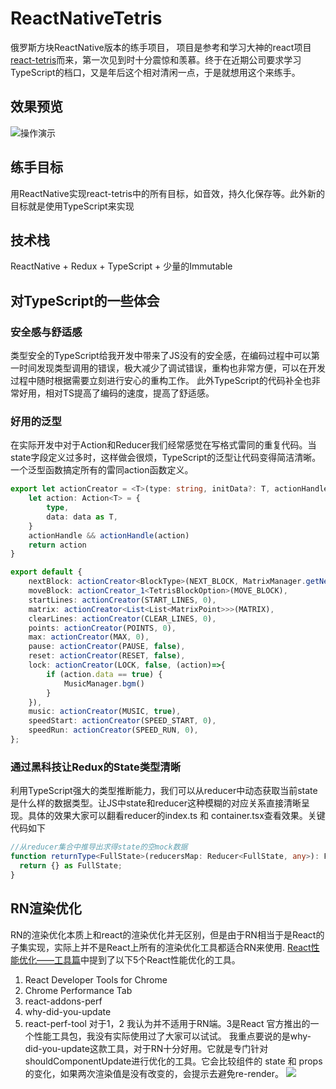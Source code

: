 # ReactNativeTetris
俄罗斯方块ReactNative版本的练手项目，
项目是参考和学习大神的react项目[react-tetris](https://github.com/chvin/react-tetris)而来，第一次见到时十分震惊和羡慕。终于在近期公司要求学习TypeScript的档口，又是年后这个相对清闲一点，于是就想用这个来练手。
## 效果预览
![操作演示]()

## 练手目标
用ReactNative实现react-tetris中的所有目标，如音效，持久化保存等。此外新的目标就是使用TypeScript来实现

## 技术栈
ReactNative + Redux + TypeScript + 少量的Immutable

## 对TypeScript的一些体会
### 安全感与舒适感
类型安全的TypeScript给我开发中带来了JS没有的安全感，在编码过程中可以第一时间发现类型调用的错误，极大减少了调试错误，重构也非常方便，可以在开发过程中随时根据需要立刻进行安心的重构工作。
此外TypeScript的代码补全也非常好用，相对TS提高了编码的速度，提高了舒适感。
### 好用的泛型
在实际开发中对于Action和Reducer我们经常感觉在写格式雷同的重复代码。当state字段定义过多时，这样做会很烦，TypeScript的泛型让代码变得简洁清晰。一个泛型函数搞定所有的雷同action函数定义。
```` ts
export let actionCreator = <T>(type: string, initData?: T, actionHandle = (action: Action<T>)=>{}) => (data = initData) => {    
    let action: Action<T> = {
        type,
        data: data as T,
    }
    actionHandle && actionHandle(action)
    return action
}
````

```` ts
export default {
    nextBlock: actionCreator<BlockType>(NEXT_BLOCK, MatrixManager.getNextType()),
    moveBlock: actionCreator_1<TetrisBlockOption>(MOVE_BLOCK),
    startLines: actionCreator(START_LINES, 0),
    matrix: actionCreator<List<List<MatrixPoint>>>(MATRIX),
    clearLines: actionCreator(CLEAR_LINES, 0),
    points: actionCreator(POINTS, 0),
    max: actionCreator(MAX, 0),
    pause: actionCreator(PAUSE, false),
    reset: actionCreator(RESET, false),
    lock: actionCreator(LOCK, false, (action)=>{
        if (action.data == true) {
            MusicManager.bgm()            
        }
    }),
    music: actionCreator(MUSIC, true),
    speedStart: actionCreator(SPEED_START, 0),
    speedRun: actionCreator(SPEED_RUN, 0),
};
````

### 通过黑科技让Redux的State类型清晰
利用TypeScript强大的类型推断能力，我们可以从reducer中动态获取当前state是什么样的数据类型。让JS中state和reducer这种模糊的对应关系直接清晰呈现。具体的效果大家可以翻看reducer的index.ts 和 container.tsx查看效果。关键代码如下
```` ts
//从reducer集合中推导出求得state的空mock数据
function returnType<FullState>(reducersMap: Reducer<FullState, any>): FullState {
  return {} as FullState;
}
````


## RN渲染优化
RN的渲染优化本质上和react的渲染优化并无区别，但是由于RN相当于是React的子集实现，实际上并不是React上所有的渲染优化工具都适合RN来使用.
[React性能优化——工具篇](http://wulv.site/2017-07-01/react-perf-tools.html)中提到了以下5个React性能优化的工具。
1. React Developer Tools for Chrome
2. Chrome Performance Tab
3. react-addons-perf
4. why-did-you-update
5. react-perf-tool
对于1，2 我认为并不适用于RN端。3是React 官方推出的一个性能工具包，我没有实际使用过了大家可以试试。
我重点要说的是why-did-you-update这款工具，对于RN十分好用。它就是专门针对shouldComponentUpdate进行优化的工具。它会比较组件的 state 和 props 的变化，如果两次渲染值是没有改变的，会提示去避免re-render。
![](https://camo.githubusercontent.com/0f34a575ad3f81c9826f54c03a17da848e1ee038/687474703a2f2f692e696d6775722e636f6d2f556938595542652e706e67)
